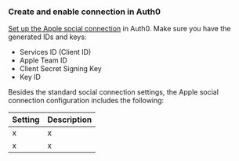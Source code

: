 ### Create and enable connection in Auth0

[Set up the Apple social connection](https://auth0.com/docs/dashboard/guides/connections/set-up-connections-social) in Auth0. Make sure you have the generated IDs and keys:

* Services ID (Client ID)
* Apple Team ID
* Client Secret Signing Key
* Key ID

Besides the standard social connection settings, the Apple social connection configuration includes the following:

| Setting | Description | 
|---------|-------------|
| x | x |
| x | x |
